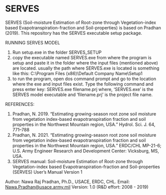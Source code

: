 # SERVES
SERVES (Soil-moisture Estimation of Root-zone through Vegetation-index based Evapotranspiration-fraction and Soil-properties) is based on Pradhan (2019).
This repository has the SERVES executable setup package.

RUNNING SERVES MODEL
1) Run setup.exe in the folder SERVES_SETUP
2) copy the executable named SERVES.exe from where the program is setup and paste it in the folder where the input files (mentioned above) are located. 
usually the path where SERVES.exe is located is something like this:
C:\Program Files (x86)\Default Company Name\Setup1 
3) to run the program, open dos command prompt and go to the location where the exe and input files exist. Type the following command and press enter key:
SERVES.exe filename.prj
where, ‘SERVES.exe’ is the SERVES model executable and ‘filename.prj’ is the project file name.

REFERENCES:
1) Pradhan, N. 2019. “Estimating growing-season root zone soil moisture from vegetation index-based evapotranspiration fraction and soil properties in the Northwest Mountain region, USA.” Hydrol. Sci. J. 64, 771–788
2) Pradhan, N. 2021. “Estimating growing-season root zone soil moisture from vegetation index-based evapotranspiration fraction and soil properties in the Northwest Mountain region, USA.” ERDC/CHL MP-21-6; U.S. Army Engineer Research and Development Center: Vicksburg, MS, USA.
3) SERVES manual: Soil-moisture Estimation of Root-zone through Vegetation-index based Evapotranspiration-fraction and Soil-properties (SERVES) User’s Manual Version 1

Author: Nawa Raj Pradhan, Ph.D., USACE, ERDC, CHL.
Email: Nawa.Pradhan@usace.army.mil
Version: 1.0  (R&D effort: 2008 - 2019)




